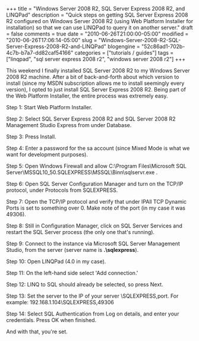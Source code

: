 +++
title = "Windows Server 2008 R2, SQL Server Express 2008 R2, and LINQPad"
description = "Quick steps on getting SQL Server Express 2008 R2 configured on Windows Server 2008 R2 (using Web Platform Installer for installation) so that we can use LINQPad to query it on another server."
draft = false
comments = true
date = "2010-06-26T21:00:00-05:00"
modified = "2010-06-26T17:06:14-05:00"
slug = "Windows-Server-2008-R2-SQL-Server-Express-2008-R2-and-LINQPad"
blogengine = "52c86ad1-702b-4c7b-b7a7-dd82caf54166"
categories = ["tutorials / guides"]
tags = ["linqpad", "sql server express 2008 r2", "windows server 2008 r2"]
+++

<p>This weekend I finally installed SQL Server 2008 R2 to my Windows Server 2008 R2 machine. After a bit of back-and-forth about which version to install (since my MSDN subscription allows me to install seemingly every version), I opted to just install SQL Server Express 2008 R2. Being part of the Web Platform Installer, the entire process was extremely easy.</p>
<p>Step 1: Start Web Platform Installer.</p>
<p>Step 2: Select SQL Server Express 2008 R2 and SQL Server 2008 R2 Management Studio Express from under Database.</p>
<p>Step 3: Press Install.</p>
<p>Step 4: Enter a password for the sa account (since Mixed Mode is what we want for development purposes).</p>
<p>Step 5: Open Windows Firewall and allow C:\Program Files\Microsoft SQL Server\MSSQL10_50.SQLEXPRESS\MSSQL\Binn\sqlservr.exe .</p>
<p>Step 6: Open SQL Server Configuration Manager and turn on the TCP/IP protocol, under Protocols from SQLEXPRESS.</p>
<p>Step 7: Open the TCP/IP protocol and verify that under IPAll TCP Dynamic Ports is set to something over 0. Make note of the port (in my case it was 49306).</p>
<p>Step 8: Still in Configuration Manager, click on SQL Server Services and restart the SQL Server process (the only one that's running).</p>
<p>Step 9: Connect to the instance via Microsoft SQL Server Management Studio, from the server (server name is <strong>.\sqlexpress</strong>).</p>
<p>Step 10: Open LINQPad (4.0 in my case).</p>
<p>Step 11: On the left-hand side select 'Add connection.'</p>
<p>Step 12: LINQ to SQL should already be selected, so press Next.</p>
<p>Step 13: Set the server to the IP of your server \SQLEXPRESS,port. For example: 192.168.1.104\SQLEXPRESS,49306</p>
<p>Step 14: Select SQL Authentication from Log on details, and enter your credentials. Press OK when finished.</p>
<p>And with that, you're set.</p>
